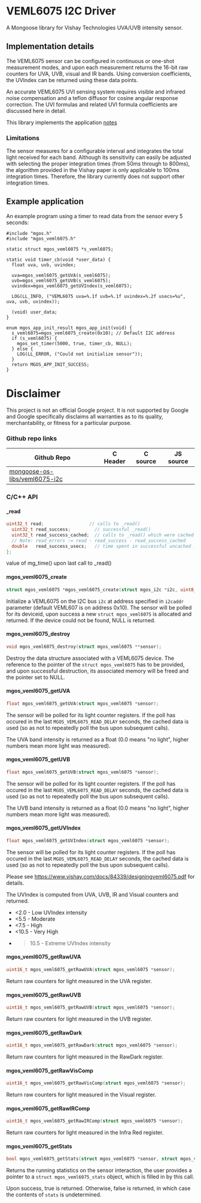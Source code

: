 # VEML6075 I2C Driver

A Mongoose library for Vishay Technologies UVA/UVB intensity sensor.

## Implementation details

The VEML6075 sensor can be configured in continuous or one-shot measurement
modes, and upon each measurement returns the 16-bit raw counters for UVA, UVB,
visual and IR bands. Using conversion coefficients, the UVIndex can be returned
using these data points.

An accurate VEML6075 UVI sensing system requires visible and infrared noise
compensation and a teflon diffusor for cosine angular response correction. The
UVI formulas and related UVI formula coefficients are discussed here in detail.

This library implements the application [notes](https://www.vishay.com/docs/84339/designingveml6075.pdf)

### Limitations

The sensor measures for a configurable interval and integrates the total light
received for each band. Although its sensitivity can easily be adjusted with
selecting the proper integration times (from 50ms through to 800ms), the
algorithm provided in the Vishay paper is only applicable to 100ms integration
times. Therefore, the library currently does not support other integration
times.

## Example application

An example program using a timer to read data from the sensor every 5 seconds:

```
#include "mgos.h"
#include "mgos_veml6075.h"

static struct mgos_veml6075 *s_veml6075;

static void timer_cb(void *user_data) {
  float uva, uvb, uvindex;

  uva=mgos_veml6075_getUVA(s_veml6075);
  uvb=mgos_veml6075_getUVB(s_veml6075);
  uvindex=mgos_veml6075_getUVIndex(s_veml6075);

  LOG(LL_INFO, ("VEML6075 uva=%.1f uvb=%.1f uvindex=%.2f usecs=%u", uva, uvb, uvindex));

  (void) user_data;
}

enum mgos_app_init_result mgos_app_init(void) {
  s_veml6075=mgos_veml6075_create(0x10); // Default I2C address
  if (s_veml6075) {
    mgos_set_timer(5000, true, timer_cb, NULL);
  } else {
    LOG(LL_ERROR, ("Could not initialize sensor"));
  }
  return MGOS_APP_INIT_SUCCESS;
}
```


# Disclaimer

This project is not an official Google project. It is not supported by Google
and Google specifically disclaims all warranties as to its quality,
merchantability, or fitness for a particular purpose.

### Github repo links
| Github Repo | C Header | C source  | JS source |
| ----------- | -------- | --------  | ----------------- |
| [mongoose-os-libs/veml6075-i2c](https://github.com/mongoose-os-libs/veml6075-i2c) | &nbsp; | &nbsp;  | &nbsp;         |


### C/С++ API
#### _read

```c
uint32_t read;                 // calls to _read()
  uint32_t read_success;         // successful _read()
  uint32_t read_success_cached;  // calls to _read() which were cached
  // Note: read_errors := read - read_success - read_success_cached
  double   read_success_usecs;   // time spent in successful uncached _read()
};
```
value of mg_time() upon last call to _read()
#### mgos_veml6075_create

```c
struct mgos_veml6075 *mgos_veml6075_create(struct mgos_i2c *i2c, uint8_t i2caddr);
```

Initialize a VEML6075 on the I2C bus `i2c` at address specified in `i2caddr`
parameter (default VEML607 is on address 0x10). The sensor will be polled for
its deviceid, upon success a new `struct mgos_veml6075` is allocated and
returned. If the device could not be found, NULL is returned.
 
#### mgos_veml6075_destroy

```c
void mgos_veml6075_destroy(struct mgos_veml6075 **sensor);
```

Destroy the data structure associated with a VEML6075 device. The reference
to the pointer of the `struct mgos_veml6075` has to be provided, and upon
successful destruction, its associated memory will be freed and the pointer
set to NULL.
 
#### mgos_veml6075_getUVA

```c
float mgos_veml6075_getUVA(struct mgos_veml6075 *sensor);
```

The sensor will be polled for its light counter registers. If the poll has
occured in the last `MGOS_VEML6075_READ_DELAY` seconds, the cached data is
used (so as not to repeatedly poll the bus upon subsequent calls).

The UVA band intensity is returned as a float (0.0 means "no light", higher
numbers mean more light was measured).
 
#### mgos_veml6075_getUVB

```c
float mgos_veml6075_getUVB(struct mgos_veml6075 *sensor);
```

The sensor will be polled for its light counter registers. If the poll has
occured in the last `MGOS_VEML6075_READ_DELAY` seconds, the cached data is
used (so as not to repeatedly poll the bus upon subsequent calls).

The UVB band intensity is returned as a float (0.0 means "no light", higher
numbers mean more light was measured).
 
#### mgos_veml6075_getUVIndex

```c
float mgos_veml6075_getUVIndex(struct mgos_veml6075 *sensor);
```

The sensor will be polled for its light counter registers. If the poll has
occured in the last `MGOS_VEML6075_READ_DELAY` seconds, the cached data is
used (so as not to repeatedly poll the bus upon subsequent calls).

Please see https://www.vishay.com/docs/84339/designingveml6075.pdf for
details.

The UVIndex is computed from UVA, UVB, IR and Visual counters and returned.
*   <2.0  - Low UVIndex intensity
*   <5.5  - Moderate
*   <7.5  - High
*   <10.5 - Very High
*   >10.5 - Extreme UVIndex intensity

 
#### mgos_veml6075_getRawUVA

```c
uint16_t mgos_veml6075_getRawUVA(struct mgos_veml6075 *sensor);
```

Return raw counters for light measured in the UVA register.
 
#### mgos_veml6075_getRawUVB

```c
uint16_t mgos_veml6075_getRawUVB(struct mgos_veml6075 *sensor);
```

Return raw counters for light measured in the UVB register.
 
#### mgos_veml6075_getRawDark

```c
uint16_t mgos_veml6075_getRawDark(struct mgos_veml6075 *sensor);
```

Return raw counters for light measured in the RawDark register.
 
#### mgos_veml6075_getRawVisComp

```c
uint16_t mgos_veml6075_getRawVisComp(struct mgos_veml6075 *sensor);
```

Return raw counters for light measured in the Visual register.
 
#### mgos_veml6075_getRawIRComp

```c
uint16_t mgos_veml6075_getRawIRComp(struct mgos_veml6075 *sensor);
```

Return raw counters for light measured in the Infra Red register.
 
#### mgos_veml6075_getStats

```c
bool mgos_veml6075_getStats(struct mgos_veml6075 *sensor, struct mgos_veml6075_stats *stats);
```

Returns the running statistics on the sensor interaction, the user provides
a pointer to a `struct mgos_veml6075_stats` object, which is filled in by this
call.

Upon success, true is returned. Otherwise, false is returned, in which case
the contents of `stats` is undetermined.
 
